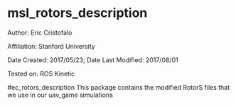 msl_rotors_description
===============

Author: Eric Cristofalo

Affiliation: Stanford University

Date Created: 2017/05/23; Date Last Modified: 2017/08/01

Tested on: ROS Kinetic

#ec_rotors_description
This package contains the modified RotorS files that we use in our uav_game simulations